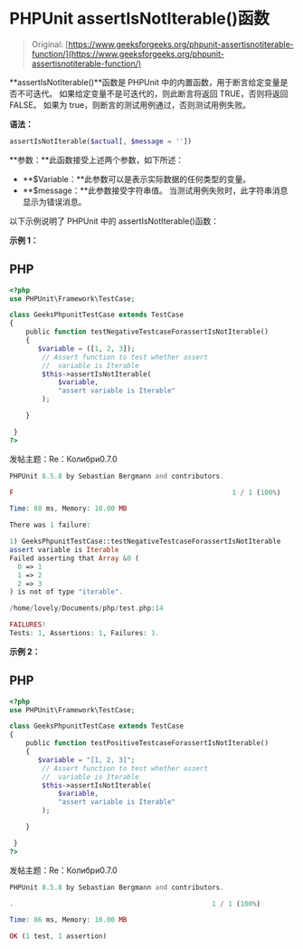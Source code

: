 # PHPUnit assertIsNotIterable()函数

> Original: [https://www.geeksforgeeks.org/phpunit-assertisnotiterable-function/](https://www.geeksforgeeks.org/phpunit-assertisnotiterable-function/)

**assertIsNotIterable()**函数是 PHPUnit 中的内置函数，用于断言给定变量是否不可迭代。 如果给定变量不是可迭代的，则此断言将返回 TRUE，否则将返回 FALSE。 如果为 true，则断言的测试用例通过，否则测试用例失败。

**语法：**

```php
assertIsNotIterable($actual[, $message = ''])

```

**参数：**此函数接受上述两个参数，如下所述：

*   **$Variable：**此参数可以是表示实际数据的任何类型的变量。
*   **$message：**此参数接受字符串值。 当测试用例失败时，此字符串消息显示为错误消息。

以下示例说明了 PHPUnit 中的 assertIsNotIterable()函数：

**示例 1：**

## PHP

```php
<?php 
use PHPUnit\Framework\TestCase; 

class GeeksPhpunitTestCase extends TestCase 
{ 
    public function testNegativeTestcaseForassertIsNotIterable()
    { 
       $variable = ([1, 2, 3]);
        // Assert function to test whether assert
        //  variable is Iterable
        $this->assertIsNotIterable(
            $variable,
            "assert variable is Iterable"
        );

    }

 } 
?> 
```

发帖主题：Re：Колибри0.7.0

```php
PHPUnit 8.5.8 by Sebastian Bergmann and contributors.

F                                                      1 / 1 (100%)

Time: 88 ms, Memory: 10.00 MB

There was 1 failure:

1) GeeksPhpunitTestCase::testNegativeTestcaseForassertIsNotIterable
assert variable is Iterable
Failed asserting that Array &0 (
  0 => 1
  1 => 2
  2 => 3
) is not of type "iterable".

/home/lovely/Documents/php/test.php:14

FAILURES!
Tests: 1, Assertions: 1, Failures: 1.

```

**示例 2：**

## PHP

```php
<?php 
use PHPUnit\Framework\TestCase; 

class GeeksPhpunitTestCase extends TestCase 
{ 
    public function testPositiveTestcaseForassertIsNotIterable()
    { 
       $variable = "[1, 2, 3]";
        // Assert function to test whether assert
        //  variable is Iterable
        $this->assertIsNotIterable(
            $variable,
            "assert variable is Iterable"
        );

    }

 } 
?> 
```

发帖主题：Re：Колибри0.7.0

```php
PHPUnit 8.5.8 by Sebastian Bergmann and contributors.

.                                                 1 / 1 (100%)

Time: 86 ms, Memory: 10.00 MB

OK (1 test, 1 assertion)

```